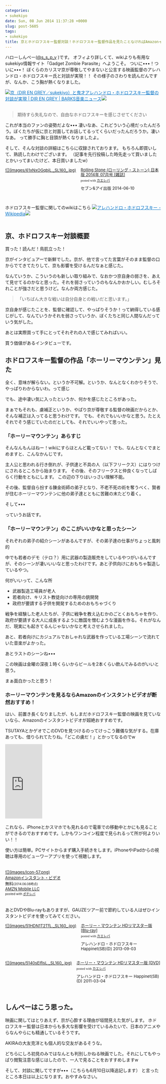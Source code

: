 ```yaml
---
categories:
- sukekiyo
date: Sun, 08 Jun 2014 11:37:28 +0000
slug: post-5605
tags:
- sukekiyo
title: 京とホドロフスキー監督対談！ホドロフスキー監督作品を見たことなければAmazonインスタトビデオが超絶おすすめ！
---
```


ハローしんぺー(<a href="https://twitter.com/s_s_p_y" target="_blank">@s_s_p_y</a> )です。
オフィより詳しくて、wikiよりも有用なsukekiyo情報サイト「Gadget Zombie Parasite」へようこそ。
ついに•••！ついに•••！
ぼくらのカリスマ京が尊敬してやまないと公言する映画監督のアレハンドロ・ホドロフスキー氏と対談が実現！！
その様子のさわりを読んだんですが、なんか、こう胸が熱くなりました。

<a href="http://www.barks.jp/news/?id=1000104225" target="_blank">![](images/?id=1000104225)</a><a style="color:#0070C5;" href="http://www.barks.jp/news/?id=1000104225" target="_blank">京（DIR EN GREY／sukekiyo）と鬼才アレハンドロ・ホドロフスキー監督の対談が実現 | DIR EN GREY | BARKS音楽ニュース</a><a href="http://b.hatena.ne.jp/entry/http://www.barks.jp/news/?id=1000104225" target="_blank">![](images/?id=1000104225)</a><br style="clear:both;" /><br>

<blockquote>
期待すら失礼なので、自由なホドロフスキーを感じさせてください
</blockquote>

これが本当のファンの姿勢だよな•••
凄いなあ、これどういう心境だったんだろう。ぼくたちが仮に京と対面してお話してるってくらいだったんだろうか。凄いなあ。
って勝手に胸と目頭が熱くなりましたよ。

そして、そんな対談の詳細はこちらに収録されております。
もちろん即買いして、熟読したわけでございます。
（記事を先行投稿した時先走って買いましたとかいってまいたけど、本日買いましたw）

<div class="kaerebalink-box" style="text-align:left;padding-bottom:20px;font-size:small;/zoom: 1;overflow: hidden;"><div class="kaerebalink-image" style="float:left;margin:0 15px 10px 0;"><a href="http://www.amazon.co.jp/exec/obidos/ASIN/B00KLIH8LK/warawareotoko-22/ref=nosim/" rel="nofollow" target="_blank">![](images/61xNxOGqbjL._SL160_.jpg)</a></div><div class="kaerebalink-info" style="line-height:120%;/zoom: 1;overflow: hidden;"><div class="kaerebalink-name" style="margin-bottom:10px;line-height:120%"><a href="http://www.amazon.co.jp/exec/obidos/ASIN/B00KLIH8LK/warawareotoko-22/ref=nosim/" rel="nofollow" target="_blank">Rolling Stone (ローリング・ストーン) 日本版 2014年 07月号 [雑誌]</a><div class="kaerebalink-powered-date" style="font-size:8pt;margin-top:5px;font-family:verdana;line-height:120%">posted with <a href="http://kaereba.com" rel="nofollow" target="_blank">カエレバ</a></div></div><div class="kaerebalink-detail" style="margin-bottom:5px;"> セブン&アイ出版 2014-06-10    </div><div class="kaerebalink-link1" style="margin-top:10px;"></div></div><div class="booklink-footer" style="clear: left"></div></div>



ホドロフスキー監督に関してのwikiはこちら
<a href="http://ja.wikipedia.org/wiki/%E3%82%A2%E3%83%AC%E3%83%8F%E3%83%B3%E3%83%89%E3%83%AD%E3%83%BB%E3%83%9B%E3%83%89%E3%83%AD%E3%83%95%E3%82%B9%E3%82%AD%E3%83%BC" target="_blank">![](images/%E3%82%A2%E3%83%AC%E3%83%8F%E3%83%B3%E3%83%89%E3%83%AD%E3%83%BB%E3%83%9B%E3%83%89%E3%83%AD%E3%83%95%E3%82%B9%E3%82%AD%E3%83%BC)</a><a style="color:#0070C5;" href="http://ja.wikipedia.org/wiki/%E3%82%A2%E3%83%AC%E3%83%8F%E3%83%B3%E3%83%89%E3%83%AD%E3%83%BB%E3%83%9B%E3%83%89%E3%83%AD%E3%83%95%E3%82%B9%E3%82%AD%E3%83%BC" target="_blank">アレハンドロ・ホドロフスキー - Wikipedia</a><a href="http://b.hatena.ne.jp/entry/http://ja.wikipedia.org/wiki/%E3%82%A2%E3%83%AC%E3%83%8F%E3%83%B3%E3%83%89%E3%83%AD%E3%83%BB%E3%83%9B%E3%83%89%E3%83%AD%E3%83%95%E3%82%B9%E3%82%AD%E3%83%BC" target="_blank">![](images/%E3%82%A2%E3%83%AC%E3%83%8F%E3%83%B3%E3%83%89%E3%83%AD%E3%83%BB%E3%83%9B%E3%83%89%E3%83%AD%E3%83%95%E3%82%B9%E3%82%AD%E3%83%BC)</a><br style="clear:both;" /><br>

<h2>京、ホドロフスキー対談概要</h2>

買った！読んだ！鳥肌立った！

京がインタビュアーで新鮮でした。京が、他で言ってた言葉がそのまま監督の口からでてきてたりして、京も影響を受けるんだなぁと感じた。

なんていうか、こういうのも新しい取り組みで、なおかつ京自身の弱さを、あえて見せてるのかなと思った。それを弱さっていうのもなんかおかしい。むしろそれことが強さだと思うけど。なんか両方感じた。

<blockquote>
「いちばん大きな戦いは自分自身との戦いだと思います。」
</blockquote>

京自身が感じたことを、監督に確認して、やっぱりそうか！って納得している感じがして、なんていうかそれを弱さっていうか、ぼくたちと同じ人間なんだっていう気がした。

あとは実際買って手にとってそれぞれの人で感じてみればいい。

買う価値があるインタビューです。


<h2>ホドロフスキー監督の作品「ホーリーマウンテン」見た</h2>

全く、意味が解らない。というか不可解。というか、なんとなくわかりそうで、やっぱりわからないわ。って感じ

でも、途中凄い気に入ったというか、何かを感じたところがあった。

まぁでもそれも、虜補正というか、やぱり京が尊敬する監督の映画だからとか、そんな補正は入ってると思うわけです。
でも、それでもいいかなと思う。たとえそれでそう感じていたのだとしても、それでいいやって思った。

<h3>「ホーリーマウンテン」あらすじ</h3>

そんなんもんはねー！wikiにすらほとんど載ってない！
でも、なんとなくでまとめますと、こんなかんじです。

主人公と思われる行き倒れが、子供達と不具の人（以下フリークス）にはりつけにされるところから始まります。
その後、そのフリークスと仲良くなってしばらく行動をともにします。
この辺の下りはいっさい理解不能。

その後、監督自ら扮する錬金術師の弟子となり、不老不死の術を奪うべく、賢者が住むホーリーマウンテンに他の弟子達とともに苦難の末たどり着く。

そして•••

っていうお話です。

<h3>「ホーリーマウンテン」のここがいいかなと思ったシーン</h3>

それぞれの弟子の紹介シーンがあるんですが、その弟子達の仕事がちょっと風刺的

中でも若者のデモ（テロ？）用に武器の製造販売をしているやつがいるんですが、そのシーンが凄いいいなと思ったわけです。あと子供向けにおもちゃ製造しているやつ。

何がいいって、こんな所
<ul>
    <li>武器製造工場員が老人</li>
    <li>若者向け、キリスト教徒向けの専用の銃開発</li>
    <li>政府が要請する子供を開発するためのおもちゃづくり</li>
</ul>

戦争を経験した老人たちが、子供に戦争を教え込むかのごとくおもちゃを作り、政府が要請する大人に成長するように敵国を憎むような漫画を作る。それがなんだ、現実にも起きてるんじゃないかなと考えさせられました。

あと、若者向けにカジュアルでおしゃれな武器を作っている工場シーンで流れていた音楽がよかった。

あとラストのシーンね•••

この映画は金曜の深夜１時くらいからビールを2本くらい飲んでみるのがいいと思う。

まぁ面白かったと思う！

<h3>ホーリーマウンテンを見るならAmazonのインスタントビデオが断然おすすめ！</h3>

はい、前置き長くなりましたが、もしまだホドロフスキー監督の映画を見ていないなら、Amazonのインスタントビデオが超絶おすすめです。

TSUTAYAとかゲオでこのDVDを見つけるのってけっこう難儀な気がする。在庫あっても、借りられてたりね。「どこの虜だ！」とかってなるのでw

<iframe src="http://rcm-fe.amazon-adsystem.com/e/cm?lt1=_blank&bc1=000000&IS2=1&bg1=FFFFFF&fc1=000000&lc1=0000FF&t=warawareotoko-22&o=9&p=8&l=as4&m=amazon&f=ifr&ref=ss_til&asins=B00G9T4AU2" style="width:120px;height:240px;" scrolling="no" marginwidth="0" marginheight="0" frameborder="0"></iframe>

これなら、iPhoneとかスマホでも見れるので電車での移動中とかにも見ることができるのでおすすめです。しかもワンコイン程度で見られるって所が何よりいい！！

使い方は簡単。PCサイトからまず購入手続きをします。iPhoneやiPadからの視聴は専用のビューワーアプリを使って視聴します。

<div class="pochireba" style="text-align:left;font-size:small;padding:20px 0;/zoom: 1;overflow: hidden;"><a href="https://itunes.apple.com/jp/app/amazoninsutanto-bideo/id777564327?mt=8&uo=4&at=11ld5P" target="_blank" >![](images/Icon-57.png)</a><div class="pochi_info" style="text-align:left;/zoom: 1;overflow: hidden;"><div class="pochi_name"><a href="https://itunes.apple.com/jp/app/amazoninsutanto-bideo/id777564327?mt=8&uo=4&at=11ld5P" target="_blank" >Amazonインスタント・ビデオ</a></div><div class="pochi_price" style="display:inline;">無料</div><div class="pochi_time" style="font-size:x-small;display:inline;">(2014.06.08時点)</div><div class="pochi_seller"><a href="https://itunes.apple.com/jp/artist/amzn-mobile-llc/id297606954?uo=4&at=11ld5P" target="_blank" >AMZN Mobile LLC</a></div><div class="pochi_post" style="font-size:x-small;">posted with <a href="http://pochireba.com" rel="nofollow" target="_blank">ポチレバ</a></div></div><div class="pochireba-footer" style="clear: left"></div></div>

あとDVDやBlu-rayもありますが、GAUZEツアー前で節約している人はぜひインスタントビデオを使ってみてください。
<div class="kaerebalink-box" style="text-align:left;padding-bottom:20px;font-size:small;/zoom: 1;overflow: hidden;"><div class="kaerebalink-image" style="float:left;margin:0 15px 10px 0;"><a href="http://www.amazon.co.jp/exec/obidos/ASIN/B00CWXZ6ZM/warawareotoko-22/ref=nosim/" rel="nofollow" target="_blank">![](images/51HDN1T2TfL._SL160_.jpg)</a></div><div class="kaerebalink-info" style="line-height:120%;/zoom: 1;overflow: hidden;"><div class="kaerebalink-name" style="margin-bottom:10px;line-height:120%"><a href="http://www.amazon.co.jp/exec/obidos/ASIN/B00CWXZ6ZM/warawareotoko-22/ref=nosim/" rel="nofollow" target="_blank">ホーリー・マウンテン HDリマスター版 [Blu-ray]</a><div class="kaerebalink-powered-date" style="font-size:8pt;margin-top:5px;font-family:verdana;line-height:120%">posted with <a href="http://kaereba.com" rel="nofollow" target="_blank">カエレバ</a></div></div><div class="kaerebalink-detail" style="margin-bottom:5px;">アレハンドロ・ホドロフスキー Happinet(SB)(D) 2013-09-03    </div><div class="kaerebalink-link1" style="margin-top:10px;"></div></div><div class="booklink-footer" style="clear: left"></div></div>

<div class="kaerebalink-box" style="text-align:left;padding-bottom:20px;font-size:small;/zoom: 1;overflow: hidden;"><div class="kaerebalink-image" style="float:left;margin:0 15px 10px 0;"><a href="http://www.amazon.co.jp/exec/obidos/ASIN/B004AM6Q9S/warawareotoko-22/ref=nosim/" rel="nofollow" target="_blank">![](images/5140sElflsL._SL160_.jpg)</a></div><div class="kaerebalink-info" style="line-height:120%;/zoom: 1;overflow: hidden;"><div class="kaerebalink-name" style="margin-bottom:10px;line-height:120%"><a href="http://www.amazon.co.jp/exec/obidos/ASIN/B004AM6Q9S/warawareotoko-22/ref=nosim/" rel="nofollow" target="_blank">ホーリー・マウンテン HDリマスター版 [DVD]</a><div class="kaerebalink-powered-date" style="font-size:8pt;margin-top:5px;font-family:verdana;line-height:120%">posted with <a href="http://kaereba.com" rel="nofollow" target="_blank">カエレバ</a></div></div><div class="kaerebalink-detail" style="margin-bottom:5px;">アレハンドロ・ホドロフスキー Happinet(SB)(D) 2011-03-04    </div><div class="kaerebalink-link1" style="margin-top:10px;"></div></div><div class="booklink-footer" style="clear: left"></div></div>

<h2>しんぺーはこう思った。</h2>
映画に関してはとりあえず、京が心酔する理由が垣間見えた気がします。
ホドロフスキー監督は日本からも多大な影響を受けているみたいで、日本のアニメやらなんやらにも精通しているそうです。

AKIRAの大友克洋とも個人的な交友があるそうな。

どちらにしろ初見のみではなんとも判別しかねる映画でした。それにしてもやっぱり閲覧注意な感じはしたので、一人で見ることをおすすめしますw

そして、対談に関してですが•••（こちらも6月10日以降追記します）
と言ったところ本日は以上になります。おやすみなさい。